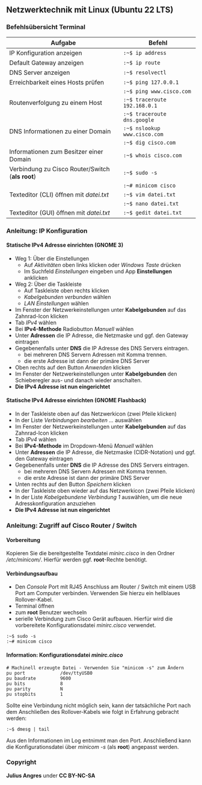 ## Netzwerktechnik mit Linux (Ubuntu 22 LTS)
### Befehlsübersicht Terminal
|Aufgabe | Befehl |
|---|---|
|IP Konfiguration anzeigen| ```:~$ ip address```
|Default Gateway anzeigen| ```:~$ ip route```
|DNS Server anzeigen| ```:~$ resolvectl```
|Erreichbarkeit eines Hosts prüfen| ```:~$ ping 127.0.0.1```
||```:~$ ping www.cisco.com```
|Routenverfolgung zu einem Host| ```:~$ traceroute 192.168.0.1```
|| ```:~$ traceroute dns.google```
|DNS Informationen zu einer Domain| ```:~$ nslookup www.cisco.com```
||```:~$ dig cisco.com```
|Informationen zum Besitzer einer Domain| ```:~$ whois cisco.com```
|Verbindung zu Cisco Router/Switch (**als root**)| ```:~$ sudo -s``` 
|| ```:~# minicom cisco```
|Texteditor (CLI) öffnen mit _datei.txt_| ```:~$ vim datei.txt```
|| ```:~$ nano datei.txt```
|Texteditor (GUI) öffnen mit _datei.txt_| ```:~$ gedit datei.txt```

### Anleitung: IP Konfiguration
#### Statische IPv4 Adresse einrichten (GNOME 3)
* Weg 1: Über die Einstellungen
  * Auf _Aktivitäten_ oben links klicken oder _Windows Taste_ drücken
  * Im Suchfeld _Einstellungen_ eingeben und App **Einstellungen** anklicken
* Weg 2: Über die Taskleiste
  * Auf Taskleiste oben rechts klicken
  * _Kabelgebunden verbunden_ wählen
  * _LAN Einstellungen_ wählen
* Im Fenster der Netzwerkeinstellungen unter **Kabelgebunden** auf das Zahnrad-Icon klicken
* Tab _IPv4_ wählen
* Bei **IPv4-Methode** Radiobutton _Manuell_ wählen
* Unter **Adressen** die IP Adresse, die Netzmaske und ggf. den Gateway eintragen
* Gegebenenfalls unter **DNS** die IP Adresse des DNS Servers eintragen.
  * bei mehreren DNS Servern Adressen mit Komma trennen.
  * die erste Adresse ist dann der primäre DNS Server
* Oben rechts auf den Button _Anwenden_ klicken
* Im Fenster der Netzwerkeinstellungen unter **Kabelgebunden** den Schieberegler aus- und danach wieder anschalten.
* **Die IPv4 Adresse ist nun eingerichtet** 

#### Statische IPv4 Adresse einrichten (GNOME Flashback)
* In der Taskleiste oben auf das Netzwerkicon (zwei Pfeile klicken)
* In der Liste _Verbindungen bearbeiten ..._ auswählen
* Im Fenster der Netzwerkeinstellungen unter **Kabelgebunden** auf das Zahnrad-Icon klicken
* Tab _IPv4_ wählen
* Bei **IPv4-Methode** im Dropdown-Menü _Manuell_ wählen
* Unter **Adressen** die IP Adresse, die Netzmaske (CIDR-Notation) und ggf. den Gateway eintragen
* Gegebenenfalls unter **DNS** die IP Adresse des DNS Servers eintragen.
  * bei mehreren DNS Servern Adressen mit Komma trennen.
  * die erste Adresse ist dann der primäre DNS Server
* Unten rechts auf den Button _Speichern_ klicken
* In der Taskleiste oben wieder auf das Netzwerkicon (zwei Pfeile klicken)
* In der Liste _Kabelgebundene Verbindung 1_ auswählen, um die neue Adresskonfiguration anzuziehen
* **Die IPv4 Adresse ist nun eingerichtet**


### Anleitung: Zugriff auf Cisco Router / Switch
#### Vorbereitung
Kopieren Sie die bereitgestellte Textdatei _minirc.cisco_ in den Ordner _/etc/minicom/_. Hierfür werden ggf. **root**-Rechte benötigt.

#### Verbindungsaufbau
* Den _Console_ Port mit RJ45 Anschluss am Router / Switch mit einem USB Port am Computer verbinden. Verwenden Sie hierzu ein hellblaues Rollover-Kabel.
* Terminal öffnen
* zum **root** Benutzer wechseln
* serielle Verbindung zum Cisco Gerät aufbauen. Hierfür wird die vorbereitete Konfigurationsdatei _minirc.cisco_ verwendet.
```
:~$ sudo -s 
:~# minicom cisco
```

#### Information: Konfigurationsdatei _minirc.cisco_
```
# Machinell erzeugte Datei - Verwenden Sie "minicom -s" zum Ändern
pu port             /dev/ttyUSB0
pu baudrate         9600
pu bits             8
pu parity           N
pu stopbits         1
```
Sollte eine Verbindung nicht möglich sein, kann der tatsächliche Port nach dem Anschließen des Rollover-Kabels wie folgt in Erfahrung gebracht werden:
```
:~$ dmesg | tail
```
Aus den Informationen im Log entnimmt man den Port. Anschließend kann die Konfigurationsdatei über _minicom -s_ (als **root**) angepasst werden.



### Copyright 
**Julius Angres** under **CC BY-NC-SA**
